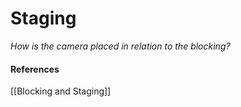 # Staging
*How is the camera placed in relation to the blocking?*



#### References
[[Blocking and Staging]]